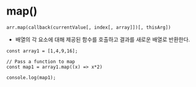 map()
===
```
arr.map(callback(currentValue[, index[, array]])[, thisArg])
```
- 배열의 각 요소에 대해 제공된 함수를 호출하고 결과를 새로운 배열로 반환한다.

```
const array1 = [1,4,9,16];

// Pass a function to map
const map1 = array1.map((x) => x*2)

console.log(map1);

```